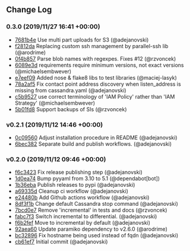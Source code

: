 ## Change Log

### 0.3.0 (2019/11/27 16:41 +00:00)
- [7681b4e](https://github.com/thelastpickle/cassandra-medusa/commit/7681b4eb3ed3eecec22c33cf016d75d4e5a1626f) Use multi part uploads for S3 (@adejanovski)
- [f2812da](https://github.com/thelastpickle/cassandra-medusa/commit/f2812da09ba2742f7370dfc8061379b1dda55621) Replacing custom ssh management by parallel-ssh lib (@arodrime)
- [0f4b857](https://github.com/thelastpickle/cassandra-medusa/commit/0f4b8576dc4cd3fd16a6a1668f0e23e9c4fee517) Parse blob names with regexpes. Fixes #12 (@rzvoncek)
- [6089e3d](https://github.com/thelastpickle/cassandra-medusa/commit/6089e3d1d6f12aea35c5ea236e50876fa2128f70) requirements require minimum versions, not exact versions (@michaelsembwever)
- [e7eef09](https://github.com/thelastpickle/cassandra-medusa/commit/e7eef09b491403a3794a90c06171c338930c63a6) Added nose & flake8 libs to test libraries (@maciej-lasyk)
- [78a2af5](https://github.com/thelastpickle/cassandra-medusa/commit/78a2af5fe003dd902ff1d1f8334bff5ea00b8537) Fix contact point address discovery when listen_address is missing from cassandra.yaml (@adejanovski)
- [c5b9527](https://github.com/thelastpickle/cassandra-medusa/commit/c5b952731d25bb4c307d52007dbe3b724aedda9d) use correct terminology of 'IAM Policy' rather than 'IAM Strategy' (@michaelsembwever)
- [5b01fd8](https://github.com/thelastpickle/cassandra-medusa/commit/5b01fd88d95bd26f07c969ee398595474da0b964) Support backups of SIs (@rzvoncek)

### v0.2.1 (2019/11/12 14:46 +00:00)
- [0c09560](https://github.com/thelastpickle/cassandra-medusa/commit/0c0956000217d644afda808818bb6133f1e41d73) Adjust installation procedure in README (@adejanovski)
- [6bec382](https://github.com/thelastpickle/cassandra-medusa/commit/6bec382e0740cf2db37f13031132a5a63f7bf2a0) Separate build and publish workflows. (@adejanovski)

### v0.2.0 (2019/11/12 09:46 +00:00)
- [f6c3423](https://github.com/thelastpickle/cassandra-medusa/commit/f6c34232c2044eed8c10ce0886e0dfd486f979bf) Fix release publishing step (@adejanovski)
- [1d0ea74](https://github.com/thelastpickle/cassandra-medusa/commit/1d0ea747c6379f5e66fd6f9e5be2d55fcf4b3899) Bump pyyaml from 3.10 to 5.1 (@dependabot[bot])
- [1b36eba](https://github.com/thelastpickle/cassandra-medusa/commit/1b36ebae5e690b91d1d2c97cfe60e6aa8e142306) Publish releases to pypi (@adejanovski)
- [a69335d](https://github.com/thelastpickle/cassandra-medusa/commit/a69335dedf3ad424a297f4866fa85f112615da3b) Cleanup ci workflow (@adejanovski)
- [e24480b](https://github.com/thelastpickle/cassandra-medusa/commit/e24480b2990ddc3e6c66a5a18d60173ccecf82a0) Add Github actions workflow (@adejanovski)
- [8df3f1b](https://github.com/thelastpickle/cassandra-medusa/commit/8df3f1bbfaf490a5384ea9f53df76ceea1a12bf8) Change default Cassandra stop command (@adejanovski)
- [7bcd0e7](https://github.com/thelastpickle/cassandra-medusa/commit/7bcd0e730f70e113a1a9bedf4f135f6401c6b5b0) Remove 'incremental' in tests and docs (@rzvoncek)
- [fabc7f3](https://github.com/thelastpickle/cassandra-medusa/commit/fabc7f3fb8b451cc2bbfd76ff1d1c5dffc8558e2) Switch incremental to differential. (@adejanovski)
- [f6b2fef](https://github.com/thelastpickle/cassandra-medusa/commit/f6b2fef66ed142aced0ef824e75c31be3f1a915b) Move to incremental by default (@adejanovski)
- [92aea60](https://github.com/thelastpickle/cassandra-medusa/commit/92aea60219913f4f230ce69dc65d0007c08fb2ce) Update paramiko dependency to v2.6.0 (@arodrime)
- [bc32896](https://github.com/thelastpickle/cassandra-medusa/commit/bc32896c97a7c80dbfacab07abc831cdd3634453) Fix hostname being used instead of fqdn (@adejanovski)
- [cb61ef7](https://github.com/thelastpickle/cassandra-medusa/commit/cb61ef7275d67486874bd974699eec5b3be18eed) Initial commit (@adejanovski)
